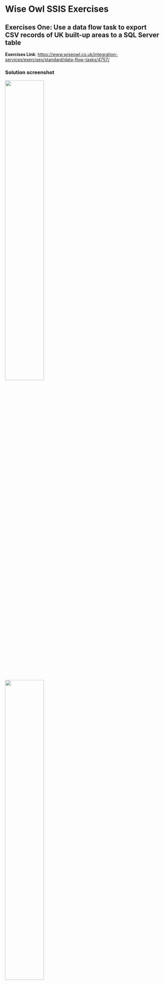 # Wise Owl SSIS Exercises

## Exercises One: Use a data flow task to export CSV records of UK built-up areas to a SQL Server table

**Exercises Link**:
https://www.wiseowl.co.uk/integration-services/exercises/standard/data-flow-tasks/4757/

### Solution screenshot
<img src="https://github.com/drdataSpp/data_projects/blob/master/MS%20SSIS%20Projects/Screenshots/SSIS_EX1_Control_Flow.png" width="50%" height="50%">

<img src="https://github.com/drdataSpp/data_projects/blob/master/MS%20SSIS%20Projects/Screenshots/SSIS_EX1_Data_Flow.png" width="50%" height="50%">

<img src="https://github.com/drdataSpp/data_projects/blob/master/MS%20SSIS%20Projects/Screenshots/SSIS_EX1_SQL_TGT_TBL.png" width="50%" height="50%">

***

## Exercises Two: Generate a new CSV file by exporting a SQL Server table

**Exercises Link**:
https://www.wiseowl.co.uk/integration-services/exercises/standard/data-flow-tasks/4758/

### Solution screenshot
<img src="https://github.com/drdataSpp/data_projects/blob/master/MS%20SSIS%20Projects/Screenshots/SSIS_EX2_Control_Flow.png" width="50%" height="50%">

<img src="https://github.com/drdataSpp/data_projects/blob/master/MS%20SSIS%20Projects/Screenshots/SSIS_EX2_Data_Flow.png" width="50%" height="50%">

<img src="https://github.com/drdataSpp/data_projects/blob/master/MS%20SSIS%20Projects/Screenshots/SSIS_EX2_Output_CSV_file.png" width="50%" height="50%">

***

## Exercises Three: Use a data conversion task to import Excel text data to SQL Server varchar columns

**Exercises Link**:
https://www.wiseowl.co.uk/integration-services/exercises/standard/data-conversion-transforms/4761/

### Solution screenshot
<img src="https://github.com/drdataSpp/data_projects/blob/master/MS%20SSIS%20Projects/Screenshots/SSIS_EX3_Control_Flow.png" width="50%" height="50%">

<img src="https://github.com/drdataSpp/data_projects/blob/master/MS%20SSIS%20Projects/Screenshots/SSIS_EX3_Data_Flow.png" width="50%" height="50%">

<img src="https://github.com/drdataSpp/data_projects/blob/master/MS%20SSIS%20Projects/Screenshots/SSIS_EX3_Data_Conversion.png" width="50%" height="50%">

<img src="https://github.com/drdataSpp/data_projects/blob/master/MS%20SSIS%20Projects/Screenshots/SSIS_EX3_SQL_TGT_TBL.png" width="50%" height="50%">

***

## Exercises Four: Use data conversion and union all transforms to combine two data sources (Excel and CSV) into a single table

**Exercises Link**:
https://www.wiseowl.co.uk/integration-services/exercises/standard/data-conversion-transforms/4764/

### Solution screenshot
<img src="https://github.com/drdataSpp/data_projects/blob/master/MS%20SSIS%20Projects/Screenshots/SSIS_EX4_Control_Flow.png" width="50%" height="50%">

<img src="https://github.com/drdataSpp/data_projects/blob/master/MS%20SSIS%20Projects/Screenshots/SSIS_EX4_Data_Flow.png" width="50%" height="50%">

<img src="https://github.com/drdataSpp/data_projects/blob/master/MS%20SSIS%20Projects/Screenshots/SSIS_EX4_SQL_TGT_TBL.png" width="50%" height="50%">

***

## Exercises Five: Conditional split transforms - Count the number of types of marine mammals in a CSV file

**Exercises Link**:
https://www.wiseowl.co.uk/integration-services/exercises/standard/conditional-split-transforms/4765/

### Solution screenshot
<img src="https://github.com/drdataSpp/data_projects/blob/master/MS%20SSIS%20Projects/Screenshots/SSIS_EX5_Control_Flow.png" width="50%" height="50%">

<img src="https://github.com/drdataSpp/data_projects/blob/master/MS%20SSIS%20Projects/Screenshots/SSIS_EX5_Data_Flow.png" width="50%" height="50%">

***

## Exercises Six: Conditional split transforms - Use a conditional split and derived column transforms to divide rollercoasters by scariness

**Exercises Link**:
https://www.wiseowl.co.uk/integration-services/exercises/standard/conditional-split-transforms/4767/

### Solution screenshot
<img src="https://github.com/drdataSpp/data_projects/blob/master/MS%20SSIS%20Projects/Screenshots/SSIS_EX6_Control_Flow.png" width="50%" height="50%">

<img src="https://github.com/drdataSpp/data_projects/blob/master/MS%20SSIS%20Projects/Screenshots/SSIS_EX6_Data_Flow.png" width="50%" height="50%">

<img src="https://github.com/drdataSpp/data_projects/blob/master/MS%20SSIS%20Projects/Screenshots/SSIS_EX6_BRE.png" width="50%" height="50%">

<img src="https://github.com/drdataSpp/data_projects/blob/master/MS%20SSIS%20Projects/Screenshots/SSIS_EX6_Output_CSV_file.png" width="50%" height="50%">

***

## Exercises Seven: Conditional split transforms - Use a conditional split to create two destination files based on rules

**Exercises Link**:
https://www.wiseowl.co.uk/integration-services/exercises/standard/conditional-split-transforms/4766/

### Solution screenshot
<img src="https://github.com/drdataSpp/data_projects/blob/master/MS%20SSIS%20Projects/Screenshots/SSIS_EX7_Control_Flow.png" width="50%" height="50%">

<img src="https://github.com/drdataSpp/data_projects/blob/master/MS%20SSIS%20Projects/Screenshots/SSIS_EX7_Data_Flow.png" width="50%" height="50%">

<img src="https://github.com/drdataSpp/data_projects/blob/master/MS%20SSIS%20Projects/Screenshots/SSIS_EX7_BRE.png" width="50%" height="50%">

<img src="https://github.com/drdataSpp/data_projects/blob/master/MS%20SSIS%20Projects/Screenshots/SSIS_EX7_Output_flat_files.png" width="50%" height="50%">

***
